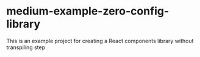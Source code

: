 # medium-example-zero-config-library
 This is an example project for creating a React components library without transpiling step
